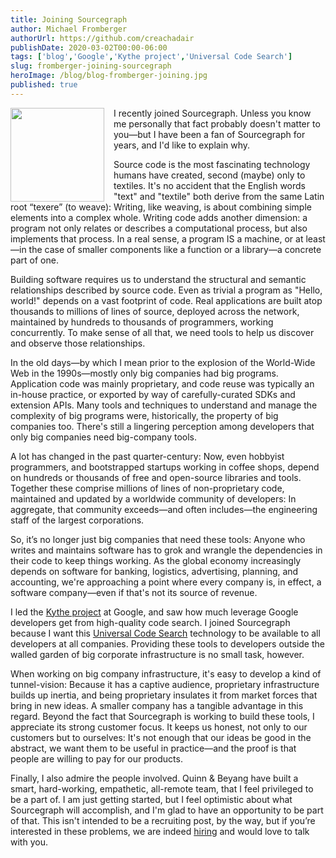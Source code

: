 ```yaml
---
title: Joining Sourcegraph
author: Michael Fromberger
authorUrl: https://github.com/creachadair
publishDate: 2020-03-02T00:00-06:00
tags: ['blog','Google','Kythe project','Universal Code Search']
slug: fromberger-joining-sourcegraph
heroImage: /blog/blog-fromberger-joining.jpg
published: true
---
```


<img style="float:left;width:150px; margin-right:15px" src="/blog/michael-fromberger-twitter-pic.jpg">I recently joined Sourcegraph. Unless you know me personally that fact probably doesn't matter to you—but I have been a fan of Sourcegraph for years, and I'd like to explain why.

Source code is the most fascinating technology humans have created, second (maybe) only to textiles. It's no accident that the English words "text" and "textile" both derive from the same Latin root “texere” (to weave): Writing, like weaving, is about combining simple elements into a complex whole. Writing code adds another dimension: a program not only relates or describes a computational process, but also implements that process. In a real sense, a program IS a machine, or at least—in the case of smaller components like a function or a library—a concrete part of one.

Building software requires us to understand the structural and semantic relationships described by source code. Even as trivial a program as "Hello, world!" depends on a vast footprint of code. Real applications are built atop thousands to millions of lines of source, deployed across the network, maintained by hundreds to thousands of programmers, working concurrently. To make sense of all that, we need tools to help us discover and observe those relationships.

In the old days—by which I mean prior to the explosion of the World-Wide Web in the 1990s—mostly only big companies had big programs. Application code was mainly proprietary, and code reuse was typically an in-house practice, or exported by way of carefully-curated SDKs and extension APIs. Many tools and techniques to understand and manage the complexity of big programs were, historically, the property of big companies too. There's still a lingering perception among developers that only big companies need big-company tools.

A lot has changed in the past quarter-century: Now, even hobbyist programmers, and bootstrapped startups working in coffee shops, depend on hundreds or thousands of free and open-source libraries and tools. Together these comprise millions of lines of non-proprietary code, maintained and updated by a worldwide community of developers: In aggregate, that community exceeds—and often includes—the engineering staff of the largest corporations.

So, it’s no longer just big companies that need these tools: Anyone who writes and maintains software has to grok and wrangle the dependencies in their code to keep things working. As the global economy increasingly depends on software for banking, logistics, advertising, planning, and accounting, we're approaching a point where every company is, in effect, a software company—even if that's not its source of revenue.

I led the [Kythe project](https://en.wikipedia.org/wiki/Google_Kythe) at Google, and saw how much leverage Google developers get from high-quality code search. I joined Sourcegraph because I want this [Universal Code Search](/universal-code-search/) technology to be available to all developers at all companies. Providing these tools to developers outside the walled garden of big corporate infrastructure is no small task, however.

When working on big company infrastructure, it's easy to develop a kind of tunnel-vision: Because it has a captive audience, proprietary infrastructure builds up inertia, and being proprietary insulates it from market forces that bring in new ideas. A smaller company has a tangible advantage in this regard. Beyond the fact that Sourcegraph is working to build these tools, I appreciate its strong customer focus. It keeps us honest, not only to our customers but to ourselves: It's not enough that our ideas be good in the abstract, we want them to be useful in practice—and the proof is that people are willing to pay for our products.

Finally, I also admire the people involved. Quinn & Beyang have built a smart, hard-working, empathetic, all-remote team, that I feel privileged to be a part of. I am just getting started, but I feel optimistic about what Sourcegraph will accomplish, and I'm glad to have an opportunity to be part of that. This isn't intended to be a recruiting post, by the way, but if you’re interested in these problems, we are indeed [hiring](/jobs/) and would love to talk with you.
